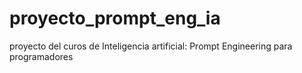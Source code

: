 # proyecto_prompt_eng_ia
proyecto del curos de Inteligencia artificial: Prompt Engineering para programadores
